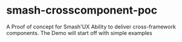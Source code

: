 # smash-crosscomponent-poc
A Proof of concept for Smash'UX Ability to deliver cross-framework components. The Demo will start off with simple examples
